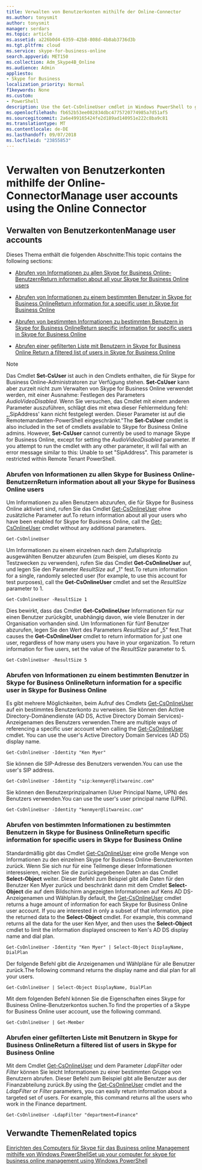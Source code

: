 ```yaml
---
title: Verwalten von Benutzerkonten mithilfe der Online-Connector
ms.author: tonysmit
author: tonysmit
manager: serdars
ms.topic: article
ms.assetid: a226b0d4-6359-42b8-808d-4b8ab3736d3b
ms.tgt.pltfrm: cloud
ms.service: skype-for-business-online
search.appverid: MET150
ms.collection: Adm_Skype4B_Online
ms.audience: Admin
appliesto:
- Skype for Business
localization_priority: Normal
f1keywords: None
ms.custom:
- PowerShell
description: Use the Get-CsOnlineUser cmdlet in Windows PowerShell to get information about your organization's Skype for Business Online users.
ms.openlocfilehash: fb652b53ee082834dbc4775720774985a7d51af5
ms.sourcegitcommit: 2a6e499165424fe2d189ad140951e222c8ba9c81
ms.translationtype: MT
ms.contentlocale: de-DE
ms.lasthandoff: 09/07/2018
ms.locfileid: "23855853"
---
```

# <a name="manage-user-accounts-using-the-online-connector"></a><span data-ttu-id="97f69-103">Verwalten von Benutzerkonten mithilfe der Online-Connector</span><span class="sxs-lookup"><span data-stu-id="97f69-103">Manage user accounts using the Online Connector</span></span>

## <a name="manage-user-accounts"></a><span data-ttu-id="97f69-104">Verwalten von Benutzerkonten</span><span class="sxs-lookup"><span data-stu-id="97f69-104">Manage user accounts</span></span>

<span data-ttu-id="97f69-105">Dieses Thema enthält die folgenden Abschnitte:</span><span class="sxs-lookup"><span data-stu-id="97f69-105">This topic contains the following sections:</span></span>

- [<span data-ttu-id="97f69-106">Abrufen von Informationen zu allen Skype for Business Online-Benutzern</span><span class="sxs-lookup"><span data-stu-id="97f69-106">Return information about all your Skype for Business Online users</span></span>](manage-user-accounts-using-the-online-connector.md#BKAllUsers)

- [<span data-ttu-id="97f69-107">Abrufen von Informationen zu einem bestimmten Benutzer in Skype for Business Online</span><span class="sxs-lookup"><span data-stu-id="97f69-107">Return information for a specific user in Skype for Business Online</span></span>](manage-user-accounts-using-the-online-connector.md#BKSpecificUser)

- [<span data-ttu-id="97f69-108">Abrufen von bestimmten Informationen zu bestimmten Benutzern in Skype for Business Online</span><span class="sxs-lookup"><span data-stu-id="97f69-108">Return specific information for specific users in Skype for Business Online</span></span>](manage-user-accounts-using-the-online-connector.md#BKSpecificUsers)

- [<span data-ttu-id="97f69-109">Abrufen einer gefilterten Liste mit Benutzern in Skype for Business Online </span><span class="sxs-lookup"><span data-stu-id="97f69-109">Return a filtered list of users in Skype for Business Online </span></span>](manage-user-accounts-using-the-online-connector.md#BKListofUsers)

> [!NOTE]
> <span data-ttu-id="97f69-p101">Das Cmdlet **Set-CsUser** ist auch in den Cmdlets enthalten, die für Skype for Business Online-Administratoren zur Verfügung stehen. **Set-CsUser** kann aber zurzeit nicht zum Verwalten von Skype for Business Online verwendet werden, mit einer Ausnahme: Festlegen des Parameters _AudioVideoDisabled_. Wenn Sie versuchen, das Cmdlet mit einem anderen Parameter auszuführen, schlägt dies mit etwa dieser Fehlermeldung fehl: „‚SipAddress' kann nicht festgelegt werden. Dieser Parameter ist auf die Remotemandanten-PowerShell eingeschränkt."</span><span class="sxs-lookup"><span data-stu-id="97f69-p101">The **Set-CsUser** cmdlet is also included in the set of cmdlets available to Skype for Business Online admins. However, **Set-CsUser** cannot currently be used to manage Skype for Business Online, except for setting the _AudioVideoDisabled_ parameter. If you attempt to run the cmdlet with any other parameter, it will fail with an error message similar to this: Unable to set "SipAddress". This parameter is restricted within Remote Tenant PowerShell.</span></span>

### <a name="return-information-about-all-your-skype-for-business-online-users"></a><span data-ttu-id="97f69-114">Abrufen von Informationen zu allen Skype for Business Online-Benutzern</span><span class="sxs-lookup"><span data-stu-id="97f69-114">Return information about all your Skype for Business Online users</span></span>
<span data-ttu-id="97f69-115"><a name="BKAllUsers"> </a></span><span class="sxs-lookup"><span data-stu-id="97f69-115"></span></span>

<span data-ttu-id="97f69-116">Um Informationen zu allen Benutzern abzurufen, die für Skype for Business Online aktiviert sind, rufen Sie das Cmdlet [Get-CsOnlineUser](https://go.microsoft.com/fwlink/p/?linkid=849603) ohne zusätzliche Parameter auf.</span><span class="sxs-lookup"><span data-stu-id="97f69-116">To return information about all your users who have been enabled for Skype for Business Online, call the [Get-CsOnlineUser](https://go.microsoft.com/fwlink/p/?linkid=849603) cmdlet without any additional parameters.</span></span>

```
Get-CsOnlineUser
```

<span data-ttu-id="97f69-117">Um Informationen zu einem einzelnen nach dem Zufallsprinzip ausgewählten Benutzer abzurufen (zum Beispiel, um dieses Konto zu Testzwecken zu verwenden), rufen Sie das Cmdlet **Get-CsOnlineUser** auf, und legen Sie den Parameter _ResultSize_ auf „1" fest.</span><span class="sxs-lookup"><span data-stu-id="97f69-117">To return information for a single, randomly selected user (for example, to use this account for test purposes), call the **Get-CsOnlineUser** cmdlet and set the _ResultSize_ parameter to 1.</span></span>

```
Get-CsOnlineUser -ResultSize 1
```

<span data-ttu-id="97f69-p102">Dies bewirkt, dass das Cmdlet **Get-CsOnlineUser** Informationen für nur einen Benutzer zurückgibt, unabhängig davon, wie viele Benutzer in der Organisation vorhanden sind. Um Informationen für fünf Benutzer abzurufen, legen Sie den Wert des Parameters _ResultSize_ auf „5" fest.</span><span class="sxs-lookup"><span data-stu-id="97f69-p102">That causes the **Get-CsOnlineUser** cmdlet to return information for just one user, regardless of how many users you have in your organization. To return information for five users, set the value of the _ResultSize_ parameter to 5.</span></span>

```
Get-CsOnlineUser -ResultSize 5
```

### <a name="return-information-for-a-specific-user-in-skype-for-business-online"></a><span data-ttu-id="97f69-120">Abrufen von Informationen zu einem bestimmten Benutzer in Skype for Business Online</span><span class="sxs-lookup"><span data-stu-id="97f69-120">Return information for a specific user in Skype for Business Online</span></span>
<span data-ttu-id="97f69-121"><a name="BKSpecificUser"> </a></span><span class="sxs-lookup"><span data-stu-id="97f69-121"></span></span>

<span data-ttu-id="97f69-p103">Es gibt mehrere Möglichkeiten, beim Aufruf des Cmdlets [Get-CsOnlineUser](https://go.microsoft.com/fwlink/p/?linkid=849603) auf ein bestimmtes Benutzerkonto zu verweisen. Sie können den Active Directory-Domänendienste (AD DS, Active Directory Domain Services)-Anzeigenamen des Benutzers verwenden.</span><span class="sxs-lookup"><span data-stu-id="97f69-p103">There are multiple ways of referencing a specific user account when calling the [Get-CsOnlineUser](https://go.microsoft.com/fwlink/p/?linkid=849603) cmdlet. You can use the user's Active Directory Domain Services (AD DS) display name.</span></span>

```
Get-CsOnlineUser -Identity "Ken Myer"
```

<span data-ttu-id="97f69-124">Sie können die SIP-Adresse des Benutzers verwenden.</span><span class="sxs-lookup"><span data-stu-id="97f69-124">You can use the user's SIP address.</span></span>

```
Get-CsOnlineUser -Identity "sip:kenmyer@litwareinc.com"
```

<span data-ttu-id="97f69-125">Sie können den Benutzerprinzipalnamen (User Principal Name, UPN) des Benutzers verwenden.</span><span class="sxs-lookup"><span data-stu-id="97f69-125">You can use the user's user principal name (UPN).</span></span>

```
Get-CsOnlineUser -Identity "kenmyer@litwareinc.com"
```

### <a name="return-specific-information-for-specific-users-in-skype-for-business-online"></a><span data-ttu-id="97f69-126">Abrufen von bestimmten Informationen zu bestimmten Benutzern in Skype for Business Online</span><span class="sxs-lookup"><span data-stu-id="97f69-126">Return specific information for specific users in Skype for Business Online</span></span>
<span data-ttu-id="97f69-127"><a name="BKSpecificUsers"> </a></span><span class="sxs-lookup"><span data-stu-id="97f69-127"></span></span>

<span data-ttu-id="97f69-p104">Standardmäßig gibt das Cmdlet [Get-CsOnlineUser](https://technet.microsoft.com/library/2bfafd70-a7d9-4308-a353-5ecf44249b53.aspx) eine große Menge von Informationen zu den einzelnen Skype for Business Online-Benutzerkonten zurück. Wenn Sie sich nur für eine Teilmenge dieser Informationen interessieren, reichen Sie die zurückgegebenen Daten an das Cmdlet **Select-Object** weiter. Dieser Befehl zum Beispiel gibt alle Daten für den Benutzer Ken Myer zurück und beschränkt dann mit dem Cmdlet **Select-Object** die auf dem Bildschirm angezeigten Informationen auf Kens AD DS-Anzeigenamen und Wählplan.</span><span class="sxs-lookup"><span data-stu-id="97f69-p104">By default, the [Get-CsOnlineUser](https://technet.microsoft.com/library/2bfafd70-a7d9-4308-a353-5ecf44249b53.aspx) cmdlet returns a huge amount of information for each Skype for Business Online user account. If you are interested in only a subset of that information, pipe the returned data to the **Select-Object** cmdlet. For example, this command returns all the data for the user Ken Myer, and then uses the **Select-Object** cmdlet to limit the information displayed onscreen to Ken's AD DS display name and dial plan.</span></span>

```
Get-CsOnlineUser -Identity "Ken Myer" | Select-Object DisplayName, DialPlan
```

<span data-ttu-id="97f69-131">Der folgende Befehl gibt die Anzeigenamen und Wählpläne für alle Benutzer zurück.</span><span class="sxs-lookup"><span data-stu-id="97f69-131">The following command returns the display name and dial plan for all your users.</span></span>

```
Get-CsOnlineUser | Select-Object DisplayName, DialPlan
```

<span data-ttu-id="97f69-132">Mit dem folgenden Befehl können Sie die Eigenschaften eines Skype for Business Online-Benutzerkontos suchen.</span><span class="sxs-lookup"><span data-stu-id="97f69-132">To find the properties of a Skype for Business Online user account, use the following command.</span></span>

```
Get-CsOnlineUser | Get-Member
```

### <a name="return-a-filtered-list-of-users-in-skype-for-business-online"></a><span data-ttu-id="97f69-133">Abrufen einer gefilterten Liste mit Benutzern in Skype for Business Online</span><span class="sxs-lookup"><span data-stu-id="97f69-133">Return a filtered list of users in Skype for Business Online</span></span>
<span data-ttu-id="97f69-134"><a name="BKListofUsers"> </a></span><span class="sxs-lookup"><span data-stu-id="97f69-134"></span></span>

<span data-ttu-id="97f69-p105">Mit dem Cmdlet [Get-CsOnlineUser](https://go.microsoft.com/fwlink/p/?linkid=849603) und dem Parameter _LdapFilter_ oder _Filter_ können Sie leicht Informationen zu einer bestimmten Gruppe von Benutzern abrufen. Dieser Befehl zum Beispiel gibt alle Benutzer aus der Finanzabteilung zurück.</span><span class="sxs-lookup"><span data-stu-id="97f69-p105">By using the [Get-CsOnlineUser](https://go.microsoft.com/fwlink/p/?linkid=849603) cmdlet and the _LdapFilter_ or _Filter_ parameters, you can easily return information about a targeted set of users. For example, this command returns all the users who work in the Finance department.</span></span>

```
Get-CsOnlineUser -LdapFilter "department=Finance"
```

## <a name="related-topics"></a><span data-ttu-id="97f69-137">Verwandte Themen</span><span class="sxs-lookup"><span data-stu-id="97f69-137">Related topics</span></span>
[<span data-ttu-id="97f69-138">Einrichten des Computers für Skype für das Business online Management mithilfe von Windows PowerShell</span><span class="sxs-lookup"><span data-stu-id="97f69-138">Set up your computer for skype for business online management using Windows PowerShell</span></span>](set-up-your-computer-for-windows-powershell.md)



